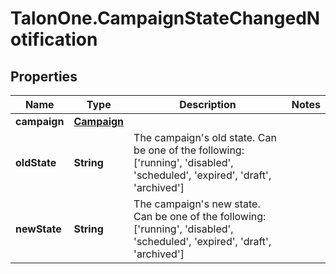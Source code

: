 # TalonOne.CampaignStateChangedNotification

## Properties

Name | Type | Description | Notes
------------ | ------------- | ------------- | -------------
**campaign** | [**Campaign**](Campaign.md) |  | 
**oldState** | **String** | The campaign&#39;s old state. Can be one of the following: [&#39;running&#39;, &#39;disabled&#39;, &#39;scheduled&#39;, &#39;expired&#39;, &#39;draft&#39;, &#39;archived&#39;]  | 
**newState** | **String** | The campaign&#39;s new state. Can be one of the following: [&#39;running&#39;, &#39;disabled&#39;, &#39;scheduled&#39;, &#39;expired&#39;, &#39;draft&#39;, &#39;archived&#39;]  | 


